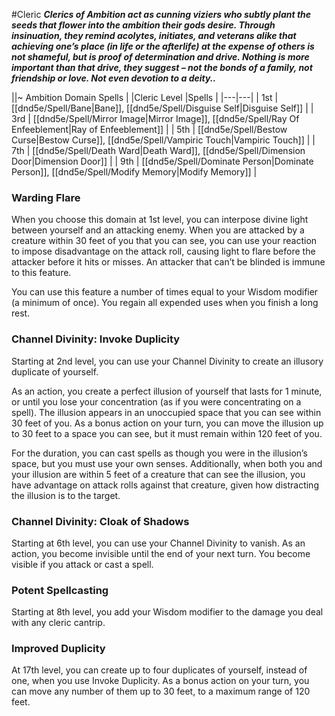 #Cleric
***Clerics of Ambition act as cunning viziers who subtly plant the seeds that flower into the ambition their gods desire. Through insinuation, they remind acolytes, initiates, and veterans alike that achieving one’s place (in life or the afterlife) at the expense of others is not shameful, but is proof of determination and drive. Nothing is more important than that drive, they suggest – not the bonds of a family, not friendship or love. Not even devotion to a deity..***

||~ Ambition Domain Spells |
|Cleric Level |Spells |
|---|---|
| 1st | [[dnd5e/Spell/Bane\|Bane]], [[dnd5e/Spell/Disguise Self\|Disguise Self]] |
| 3rd | [[dnd5e/Spell/Mirror Image\|Mirror Image]], [[dnd5e/Spell/Ray Of Enfeeblement\|Ray of Enfeeblement]] |
| 5th | [[dnd5e/Spell/Bestow Curse\|Bestow Curse]], [[dnd5e/Spell/Vampiric Touch\|Vampiric Touch]] |
| 7th | [[dnd5e/Spell/Death Ward\|Death Ward]], [[dnd5e/Spell/Dimension Door\|Dimension Door]] |
| 9th | [[dnd5e/Spell/Dominate Person\|Dominate Person]], [[dnd5e/Spell/Modify Memory\|Modify Memory]] |

### Warding Flare
When you choose this domain at 1st level, you can interpose divine light between yourself and an attacking enemy. When you are attacked by a creature within 30 feet of you that you can see, you can use your reaction to impose disadvantage on the attack roll, causing light to flare before the attacker before it hits or misses. An attacker that can’t be blinded is immune to this feature.

You can use this feature a number of times equal to your Wisdom modifier (a minimum of once). You regain all expended uses when you finish a long rest.

### Channel Divinity: Invoke Duplicity
Starting at 2nd level, you can use your Channel Divinity to create an illusory duplicate of yourself.

As an action, you create a perfect illusion of yourself that lasts for 1 minute, or until you lose your concentration (as if you were concentrating on a spell). The illusion appears in an unoccupied space that you can see within 30 feet of you. As a bonus action on your turn, you can move the illusion up to 30 feet to a space you can see, but it must remain within 120 feet of you.

For the duration, you can cast spells as though you were in the illusion’s space, but you must use your own senses. Additionally, when both you and your illusion are within 5 feet of a creature that can see the illusion, you have advantage on attack rolls against that creature, given how distracting the illusion is to the target.

### Channel Divinity: Cloak of Shadows
Starting at 6th level, you can use your Channel Divinity to vanish. As an action, you become invisible until the end of your next turn. You become visible if you attack or cast a spell.

### Potent Spellcasting
Starting at 8th level, you add your Wisdom modifier to the damage you deal with any cleric cantrip.

### Improved Duplicity
At 17th level, you can create up to four duplicates of yourself, instead of one, when you use Invoke Duplicity. As a bonus action on your turn, you can move any number of them up to 30 feet, to a maximum range of 120 feet.